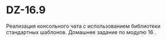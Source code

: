 # DZ-16.9

Реализация консольного чата с использованием библиотеки стандартных шаблонов.
Домашнее задание по модулю 16 .
